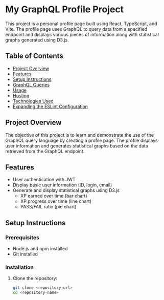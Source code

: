 # My GraphQL Profile Project

This project is a personal profile page built using React, TypeScript, and Vite. The profile page uses GraphQL to query data from a specified endpoint and displays various pieces of information along with statistical graphs generated using D3.js.

## Table of Contents
- [Project Overview](#project-overview)
- [Features](#features)
- [Setup Instructions](#setup-instructions)
- [GraphQL Queries](#graphql-queries)
- [Usage](#usage)
- [Hosting](#hosting)
- [Technologies Used](#technologies-used)
- [Expanding the ESLint Configuration](#expanding-the-eslint-configuration)

## Project Overview
The objective of this project is to learn and demonstrate the use of the GraphQL query language by creating a profile page. The profile displays user information and generates statistical graphs based on the data retrieved from the GraphQL endpoint.

## Features
- User authentication with JWT
- Display basic user information (ID, login, email)
- Generate and display statistical graphs using D3.js
  - XP earned over time (bar chart)
  - XP progress over time (line chart)
  - PASS/FAIL ratio (pie chart)

## Setup Instructions

### Prerequisites
- Node.js and npm installed
- Git installed

### Installation
1. Clone the repository:
   ```sh
   git clone <repository-url>
   cd <repository-name>
